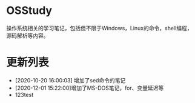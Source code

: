 # OSStudy

操作系统相关的学习笔记，包括但不限于Windows，Linux的命令，shell编程，源码解析等内容。

# 更新列表

- [2020-10-20 16:00:03] 增加了sed命令的笔记
- [2020-12-01 15:22:00]增加了MS-DOS笔记，for、变量延迟等
- 123test